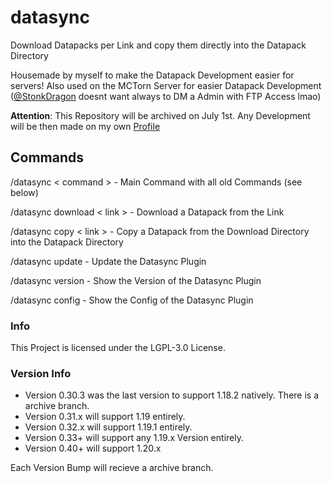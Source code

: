 # datasync
Download Datapacks per Link and copy them directly into the Datapack Directory

Housemade by myself to make the Datapack Development easier for servers!
Also used on the MCTorn Server for easier Datapack Development ([@StonkDragon](https://github.com/StonkDragon) doesnt want always to DM a Admin with FTP Access lmao)


**Attention**: This Repository will be archived on July 1st. Any Development will be then made on my own [Profile](https://github.com/NotJansel)

## Commands

/datasync < command > - Main Command with all old Commands (see below)

/datasync download < link > - Download a Datapack from the Link

/datasync copy < link > - Copy a Datapack from the Download Directory into the Datapack Directory

/datasync update - Update the Datasync Plugin

/datasync version - Show the Version of the Datasync Plugin

/datasync config - Show the Config of the Datasync Plugin
  
  
### Info
  This Project is licensed under the LGPL-3.0 License.

### Version Info
- Version 0.30.3 was the last version to support 1.18.2 natively. There is a archive branch.
- Version 0.31.x will support 1.19 entirely.
- Version 0.32.x will support 1.19.1 entirely.
- Version 0.33+ will support any 1.19.x Version entirely.
- Version 0.40+ will support 1.20.x

Each Version Bump will recieve a archive branch.
